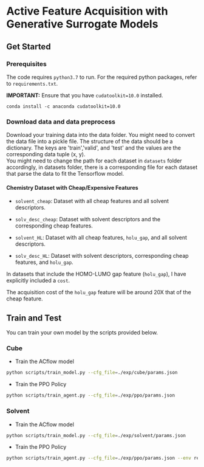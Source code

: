 # Active Feature Acquisition with Generative Surrogate Models
## Get Started

### Prerequisites

The code requires `python3.7` to run. For the required python packages, refer to `requirements.txt`.

**IMPORTANT:** Ensure that you have `cudatoolkit=10.0` installed.
```
conda install -c anaconda cudatoolkit=10.0
```

### Download data and data preprocess

Download your training data into the data folder. You might need to convert the data file into a pickle file. The structure of the data should be a dictionary. The keys are 'train','valid', and 'test' and the values are the corresponding data tuple (x, y).
<br />
You might need to change the path for each dataset in `datasets` folder accordingly, in datasets folder, there is a corresponding file for each dataset that parse the data to fit the Tensorflow model.

#### Chemistry Dataset with Cheap/Expensive Features

- `solvent_cheap`:   Dataset with all cheap features and all solvent descriptors.

- `solv_desc_cheap`: Dataset with solvent descriptors and the corresponding cheap features.

- `solvent_HL`:      Dataset with all cheap features, `holu_gap`, and all solvent descriptors.

- `solv_desc_HL`:    Dataset with solvent descriptors, corresponding cheap features, and `holu_gap`.

In datasets that include the HOMO-LUMO gap feature (`holu_gap`), I have explicitly included a `cost`.

The acquisition cost of the `holu_gap` feature will be around 20X that of the cheap feature.

## Train and Test

You can train your own model by the scripts provided below.

### Cube

- Train the ACflow model

``` bash
python scripts/train_model.py --cfg_file=./exp/cube/params.json
```

- Train the PPO Policy

``` bash
python scripts/train_agent.py --cfg_file=./exp/ppo/params.json
```

### Solvent

- Train the ACflow model

``` bash
python scripts/train_model.py --cfg_file=./exp/solvent/params.json
```

- Train the PPO Policy

``` bash
python scripts/train_agent.py --cfg_file=./exp/ppo/params.json --env reg
```

